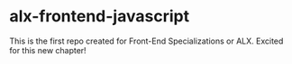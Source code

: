 # alx-frontend-javascript
This is the first repo created for Front-End Specializations or ALX. Excited for this new chapter!
